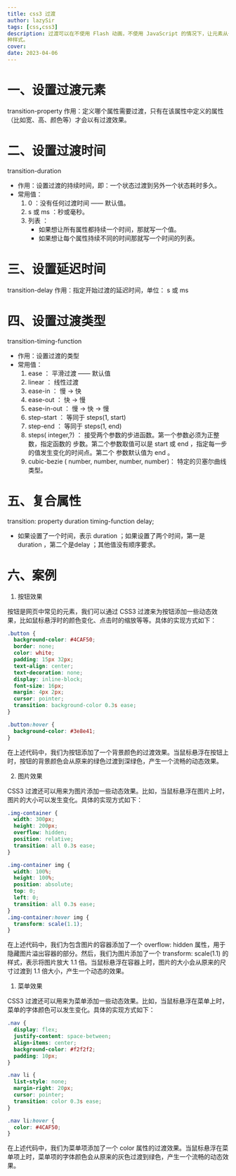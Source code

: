 ```yaml
---
title: css3 过渡
author: lazySir
tags: [css,css3]
description: 过渡可以在不使用 Flash 动画，不使用 JavaScript 的情况下，让元素从一种样式，平滑过渡为另一
种样式。
cover: 
date: 2023-04-06
---
```


# 一、设置过渡元素
transition-property
作用：定义哪个属性需要过渡，只有在该属性中定义的属性（比如宽、高、颜色等）才会以有过渡效果。

# 二、设置过渡时间
transition-duration
- 作用：设置过渡的持续时间，即：一个状态过渡到另外一个状态耗时多久。
- 常用值：
	1. 0 ：没有任何过渡时间 —— 默认值。
	2. s 或 ms ：秒或毫秒。
	3. 列表 ：
		- 如果想让所有属性都持续一个时间，那就写一个值。
		- 如果想让每个属性持续不同的时间那就写一个时间的列表。
# 三、设置延迟时间
 transition-delay
 作用：指定开始过渡的延迟时间，单位： s 或 ms
# 四、设置过渡类型
transition-timing-function

- 作用：设置过渡的类型
- 常用值：
	1. ease ： 平滑过渡 —— 默认值
	2. linear ： 线性过渡
	3. ease-in ： 慢 → 快
	4. ease-out ： 快 → 慢
	5. ease-in-out ： 慢 → 快 → 慢
	6. step-start ： 等同于 steps(1, start)
	7. step-end ： 等同于 steps(1, end)
	8. steps( integer,?) ： 接受两个参数的步进函数。第一个参数必须为正整数，指定函数的
步数。第二个参数取值可以是 start 或 end ，指定每一步的值发生变化的时间点。第二个
参数默认值为 end 。
	9. cubic-bezie ( number, number, number, number)： 特定的贝塞尔曲线类型。

#  五、复合属性
transition: property duration timing-function delay;
- 如果设置了一个时间，表示 duration ；如果设置了两个时间，第一是 duration ，第二个是delay ；其他值没有顺序要求。

# 六、案例
1. 按钮效果

按钮是网页中常见的元素，我们可以通过 CSS3 过渡来为按钮添加一些动态效果，比如鼠标悬浮时的颜色变化、点击时的缩放等等。具体的实现方式如下：

```css
.button {
  background-color: #4CAF50;
  border: none;
  color: white;
  padding: 15px 32px;
  text-align: center;
  text-decoration: none;
  display: inline-block;
  font-size: 16px;
  margin: 4px 2px;
  cursor: pointer;
  transition: background-color 0.3s ease;
}

.button:hover {
  background-color: #3e8e41;
}
```

在上述代码中，我们为按钮添加了一个背景颜色的过渡效果。当鼠标悬浮在按钮上时，按钮的背景颜色会从原来的绿色过渡到深绿色，产生一个流畅的动态效果。

2. 图片效果

CSS3 过渡还可以用来为图片添加一些动态效果。比如，当鼠标悬浮在图片上时，图片的大小可以发生变化。具体的实现方式如下：

```css
.img-container {
  width: 300px;
  height: 200px;
  overflow: hidden;
  position: relative;
  transition: all 0.3s ease;
}

.img-container img {
  width: 100%;
  height: 100%;
  position: absolute;
  top: 0;
  left: 0;
  transition: all 0.3s ease;
}
.img-container:hover img {
  transform: scale(1.1);
}
```

在上述代码中，我们为包含图片的容器添加了一个 overflow: hidden 属性，用于隐藏图片溢出容器的部分。然后，我们为图片添加了一个 transform: scale(1.1) 的样式，表示将图片放大 1.1 倍。当鼠标悬浮在容器上时，图片的大小会从原来的尺寸过渡到 1.1 倍大小，产生一个动态的效果。

1. 菜单效果

CSS3 过渡还可以用来为菜单添加一些动态效果。比如，当鼠标悬浮在菜单上时，菜单的字体颜色可以发生变化。具体的实现方式如下：

```css
.nav {
  display: flex;
  justify-content: space-between;
  align-items: center;
  background-color: #f2f2f2;
  padding: 10px;
}

.nav li {
  list-style: none;
  margin-right: 20px;
  cursor: pointer;
  transition: color 0.3s ease;
}

.nav li:hover {
  color: #4CAF50;
}
```

在上述代码中，我们为菜单项添加了一个 color 属性的过渡效果。当鼠标悬浮在菜单项上时，菜单项的字体颜色会从原来的灰色过渡到绿色，产生一个流畅的动态效果。